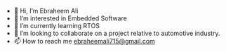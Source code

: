 - 👋 Hi, I’m Ebraheem Ali
- 👀 I’m interested in Embedded Software 
- 🌱 I’m currently learning RTOS
- 💞️ I’m looking to collaborate on
   a project relative to automotive industry.
- 📫 How to reach me ebraheemali715@gmail.com

<!---
EbraheemAli98/EbraheemAli98 is a ✨ special ✨ repository because its `README.md` (this file) appears on your GitHub profile.
You can click the Preview link to take a look at your changes.
--->
